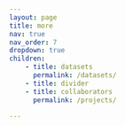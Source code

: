 ```yaml
---
layout: page
title: more
nav: true
nav_order: 7
dropdown: true
children:
    - title: datasets
      permalink: /datasets/
    - title: divider
    - title: collaborators
      permalink: /projects/

---
```

